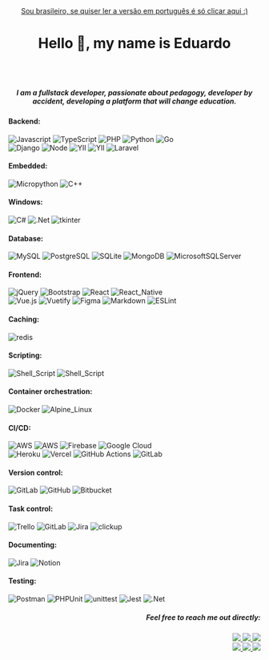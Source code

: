 <div align="center">

<a target="_blank" href="https://github.com/eduardo-moro/eduardo-moro/blob/main/LEIAME.md" translate="no" >
    Sou brasileiro, se quiser ler a versão em português é só clicar aqui :)
</a>

<h1>Hello 👋, my name is Eduardo</h1>

<br>

<br>


<h5> 
I am a fullstack developer, passionate about pedagogy, developer by accident, developing a platform that will change education.

</h5>

</div>

#### Backend:

![Javascript](https://img.shields.io/badge/JavaScript-F7DF1E?style=for-the-badge&logo=javascript&logoColor=black)
![TypeScript](https://img.shields.io/badge/TypeScript-007ACC?style=for-the-badge&logo=typescript&logoColor=white)
![PHP](https://img.shields.io/badge/PHP-777BB4?style=for-the-badge&logo=php&logoColor=white)
![Python](https://img.shields.io/badge/Python-14354C?style=for-the-badge&logo=python&logoColor=white)
![Go](https://img.shields.io/badge/Go-00ADD8?style=for-the-badge&logo=go&logoColor=white)<br>
![Django](https://img.shields.io/badge/Django-092E20?style=for-the-badge&logo=django&logoColor=white)
![Node](https://img.shields.io/badge/Node.js-43853D?style=for-the-badge&logo=node.js&logoColor=white)
![YII](https://img.shields.io/badge/YII-1.0-FFA500?style=for-the-badge)
![YII](https://img.shields.io/badge/YII-2.0-007ACC?style=for-the-badge)
![Laravel](https://img.shields.io/badge/Laravel-FF2D20?style=for-the-badge&logo=laravel&logoColor=white)

#### Embedded:
![Micropython](https://img.shields.io/badge/Micropython-14354C?style=for-the-badge&logo=python&logoColor=white)
![C++](https://img.shields.io/badge/c++-%2300599C.svg?style=for-the-badge&logo=c%2B%2B&logoColor=white)

#### Windows:

![C#](https://img.shields.io/badge/c%23-%23239120.svg?style=for-the-badge&logo=c-sharp&logoColor=white)
![.Net](https://img.shields.io/badge/.NET-5C2D91?style=for-the-badge&logo=.net&logoColor=white)
![tkinter](https://img.shields.io/badge/Tkinter-14354C?style=for-the-badge&logo=python&logoColor=white)

#### Database:

![MySQL](https://img.shields.io/badge/MySQL-00000F?style=for-the-badge&logo=mysql&logoColor=white)
![PostgreSQL](https://img.shields.io/badge/PostgreSQL-316192?style=for-the-badge&logo=postgresql&logoColor=white)
![SQLite](https://img.shields.io/badge/SQLite-07405E?style=for-the-badge&logo=sqlite&logoColor=white)
![MongoDB](https://img.shields.io/badge/MongoDB-4EA94B?style=for-the-badge&logo=mongodb&logoColor=white)
![MicrosoftSQLServer](https://img.shields.io/badge/Microsoft%20SQL%20Sever-CC2927?style=for-the-badge&logo=microsoft%20sql%20server&logoColor=white)

#### Frontend:
![jQuery](https://img.shields.io/badge/jQuery-0769AD?style=for-the-badge&logo=jquery&logoColor=white)
![Bootstrap](https://img.shields.io/badge/Bootstrap-563D7C?style=for-the-badge&logo=bootstrap&logoColor=white)
![React](https://img.shields.io/badge/React-20232A?style=for-the-badge&logo=react&logoColor=61DAFB)
![React_Native](https://img.shields.io/badge/React_Native-20232A?style=for-the-badge&logo=react&logoColor=61DAFB)<br>
![Vue.js](https://img.shields.io/badge/vuejs-%2335495e.svg?style=for-the-badge&logo=vuedotjs&logoColor=%234FC08D)
![Vuetify](https://img.shields.io/badge/Vuetify-1867C0?style=for-the-badge&logo=vuetify&logoColor=AEDDFF)
![Figma](https://img.shields.io/badge/Figma-F24E1E?style=for-the-badge&logo=figma&logoColor=white)
![Markdown](https://img.shields.io/badge/Markdown-000000?style=for-the-badge&logo=markdown&logoColor=white)
![ESLint](https://img.shields.io/badge/ESLint-4B3263?style=for-the-badge&logo=eslint&logoColor=white)

#### Caching:
![redis](https://img.shields.io/badge/redis-CC0000.svg?&style=for-the-badge&logo=redis&logoColor=white)

#### Scripting:

![Shell_Script](https://img.shields.io/badge/Bash-121011?style=for-the-badge&logo=gnu-bash&logoColor=white)
![Shell_Script](https://img.shields.io/badge/Fish_Shell-121011?style=for-the-badge)

#### Container orchestration:
![Docker](https://img.shields.io/badge/Docker-2CA5E0?style=for-the-badge&logo=docker&logoColor=white)
![Alpine_Linux](https://img.shields.io/badge/Alpine_Linux-0D597F?style=for-the-badge&logo=alpine-linux&logoColor=white)

#### CI/CD:
![AWS](https://img.shields.io/badge/EC2-%23FF9900.svg?style=for-the-badge&logo=amazon-aws&logoColor=white)
![AWS](https://img.shields.io/badge/Elastic%20Beanstalk-%23FF9900.svg?style=for-the-badge&logo=amazon-aws&logoColor=white)
![Firebase](https://img.shields.io/badge/firebase-%23039BE5.svg?style=for-the-badge&logo=firebase)
![Google Cloud](https://img.shields.io/badge/GoogleCloud-%234285F4.svg?style=for-the-badge&logo=google-cloud&logoColor=white)<br>
![Heroku](https://img.shields.io/badge/heroku-%23430098.svg?style=for-the-badge&logo=heroku&logoColor=white)
![Vercel](https://img.shields.io/badge/vercel-%23000000.svg?style=for-the-badge&logo=vercel&logoColor=white)
![GitHub Actions](https://img.shields.io/badge/github%20actions-%232671E5.svg?style=for-the-badge&logo=githubactions&logoColor=white)
![GitLab](https://img.shields.io/badge/gitlab-%23181717.svg?style=for-the-badge&logo=gitlab&logoColor=white)

#### Version control:
![GitLab](https://img.shields.io/badge/gitlab-%23181717.svg?style=for-the-badge&logo=gitlab&logoColor=white)
![GitHub](https://img.shields.io/badge/github-%23121011.svg?style=for-the-badge&logo=github&logoColor=white)
![Bitbucket](https://img.shields.io/badge/bitbucket-%230047B3.svg?style=for-the-badge&logo=bitbucket&logoColor=white)

#### Task control:
![Trello](https://img.shields.io/badge/Trello-%23026AA7.svg?style=for-the-badge&logo=Trello&logoColor=white)
![GitLab](https://img.shields.io/badge/gitlab-%23181717.svg?style=for-the-badge&logo=gitlab&logoColor=white)
![Jira](https://img.shields.io/badge/jira-%230A0FFF.svg?style=for-the-badge&logo=jira&logoColor=white)
![clickup](https://img.shields.io/badge/Clickup-%23E7EEF0.svg?style=for-the-badge&logo=Clickup&logoColor=%2302A8EF)

#### Documenting:
![Jira](https://img.shields.io/badge/atlassian-%230A0FFF.svg?style=for-the-badge&logo=atlassian&logoColor=white)
![Notion](https://img.shields.io/badge/Notion-%23000000.svg?style=for-the-badge&logo=notion&logoColor=white)

#### Testing:
![Postman](https://img.shields.io/badge/Postman-FF6C37?style=for-the-badge&logo=Postman&logoColor=white)
![PHPUnit](https://img.shields.io/badge/PHP--Unit-%23000000.svg?style=for-the-badge)
![unittest](https://img.shields.io/badge/unittest-%23000000.svg?style=for-the-badge&logo=python&logoColor=white)
![Jest](https://img.shields.io/badge/-jest-%23C21325?style=for-the-badge&logo=jest&logoColor=white)
![.Net](https://img.shields.io/badge/Tests-5C2D91?style=for-the-badge&logo=.net&logoColor=white)




<div align="right">

<h5>Feel free to reach me out directly: <br></h5>

<a target="_blank" href="https://api.whatsapp.com/send?phone=5541991855670&text=Hey%20Eduardo">
    <img src="https://img.shields.io/badge/WHATSAPP-%2325D366.svg?&style=for-the-badge&logo=whatsapp&logoColor=white"/>
</a> 

<a target="_blank" href="https://t.me/moroeduardo"> 
    <img src="https://img.shields.io/badge/Telegram-2CA5E0?style=for-the-badge&logo=telegram&logoColor=white" />
</a> 

<a target="_blank" href="https://www.linkedin.com/in/eduardomoro/">
    <img src="https://img.shields.io/badge/linkedin-%230077B5.svg?&style=for-the-badge&logo=linkedin&logoColor=white"/>
</a>

<br>

<a href="mailto:eduardomoro1127@gmail.com"> 
    <img src="https://img.shields.io/badge/Gmail-D14836?style=for-the-badge&logo=gmail&logoColor=white">
</a>

<a target="_blank" href=https://www.instagram.com/duh_moro/> 
    <img src="https://img.shields.io/badge/Instagram-%23E4405F.svg?style=for-the-badge&logo=Instagram&logoColor=white">
</a> 

<a href="https://my.indeed.com/p/eduardohenriquep-hiffif5"> 
    <img src="https://img.shields.io/badge/indeed-2e6cf0?style=for-the-badge&logo=indeed&logoColor=white">
</a> 

</div>
